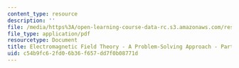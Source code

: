 ```yaml
---
content_type: resource
description: ''
file: /media/https%3A/open-learning-course-data-rc.s3.amazonaws.com/res-6-002-electromagnetic-field-theory-a-problem-solving-approach-spring-2008/c54b9fc62fd06b36f657dd7f0b08771d_MITRES_6_002S08_Part1.pdf
file_type: application/pdf
resourcetype: Document
title: Electromagnetic Field Theory - A Problem-Solving Approach - Part 1
uid: c54b9fc6-2fd0-6b36-f657-dd7f0b08771d
---
```

